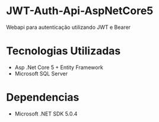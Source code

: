 # JWT-Auth-Api-AspNetCore5
Webapi para autenticação utilizando JWT e Bearer

# Tecnologias Utilizadas
* Asp .Net Core 5 + Entity Framework
* Microsoft SQL Server

# Dependencias
* Microsoft .NET SDK 5.0.4

